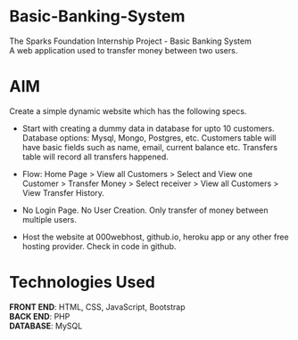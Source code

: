 # Basic-Banking-System

The Sparks Foundation Internship Project - Basic Banking System <br>
A web application used to transfer money between two users.

# AIM
Create a simple dynamic website which has the following specs.</br>
 - Start with creating a dummy data in database for upto 10 customers.
   Database options: Mysql, Mongo, Postgres, etc. Customers table will
   have basic fields such as name, email, current balance etc. Transfers
   table will record all transfers happened.

-  Flow: Home Page > View all Customers > Select and View one Customer >
   Transfer Money > Select receiver > View all Customers > View Transfer History.
   
-  No Login Page. No User Creation. Only transfer of money between
   multiple users.
   
-  Host the website at 000webhost, github.io, heroku app or any other free
   hosting provider. Check in code in github.

# Technologies Used
**FRONT END**: HTML, CSS, JavaScript, Bootstrap <br>
**BACK END**: PHP <br>
**DATABASE**: MySQL
